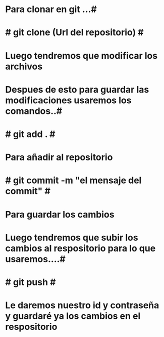 # Para clonar en git ...#
# # git clone (Url del repositorio) # # 
# Luego tendremos que modificar los archivos #
# Despues de esto para guardar las modificaciones usaremos los comandos..#
# # git add . # # 
# Para añadir al repositorio #
# # git commit -m "el mensaje del commit" # # 
# Para guardar los cambios #
# Luego tendremos que subir los cambios al respositorio para lo que usaremos....#
# # git push # # 
# Le daremos nuestro id y contraseña y guardaré ya los cambios en el respositorio #
